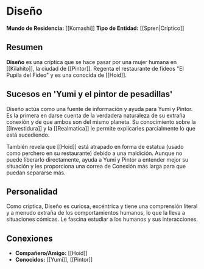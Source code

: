 # Diseño

**Mundo de Residencia:** [[Komashi]]
**Tipo de Entidad:** [[Spren|Críptico]]

## Resumen
**Diseño** es una críptica que se hace pasar por una mujer humana en [[Kilahito]], la ciudad de [[Pintor]]. Regenta el restaurante de fideos "El Pupila del Fideo" y es una conocida de [[Hoid]].

## Sucesos en 'Yumi y el pintor de pesadillas'
Diseño actúa como una fuente de información y ayuda para Yumi y Pintor. Es la primera en darse cuenta de la verdadera naturaleza de su extraña conexión y de que ambos son del mismo planeta. Su conocimiento sobre la [[Investidura]] y la [[Realmatica]] le permite explicarles parcialmente lo que está sucediendo.

También revela que [[Hoid]] está atrapado en forma de estatua (usado como perchero en su restaurante) debido a una maldición. Aunque no puede liberarlo directamente, ayuda a Yumi y Pintor a entender mejor su situación y les proporciona una correa de Conexión más larga para que puedan separarse más.

## Personalidad
Como críptica, Diseño es curiosa, excéntrica y tiene una comprensión literal y a menudo extraña de los comportamientos humanos, lo que la lleva a situaciones cómicas. Le fascina estudiar a los humanos y sus interacciones.

## Conexiones
- **Compañero/Amigo:** [[Hoid]]
- **Conocidos:** [[Yumi]], [[Pintor]]
